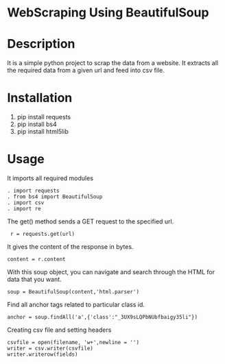 # WebScraping Using BeautifulSoup

# Description

 It is a simple python project to scrap the data from a website.
 It extracts all the required data from a given url and feed into csv file.
 
# Installation

1. pip install requests
2. pip install bs4
3. pip install html5lib

# Usage

  It imports all required modules
  
    . import requests
    . from bs4 import BeautifulSoup
    . import csv
    . import re
    
  The get() method sends a GET request to the specified url.
  
     r = requests.get(url) 
  
  It gives the content of the response in bytes.
  
    content = r.content
    
  With this soup object, you can navigate and search through the HTML for data that you want.
  
    soup = BeautifulSoup(content,'html.parser')
    
  Find all anchor tags related to particular class id.
  
    anchor = soup.findAll('a',{'class':"_3UX9sLQPbNUbfbaigy35li"})
    
  Creating csv file and setting headers
  
    csvfile = open(filename, 'w+',newline = '')
    writer = csv.writer(csvfile)
    writer.writerow(fields)  
